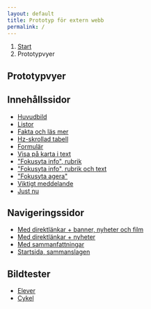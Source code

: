 ```yaml
---
layout: default
title: Prototyp för extern webb
permalink: /
---
```


<nav class="breadcrumbs">
  <ol>
    <li><a href="{{ site.baseurl }}/">Start</a></li>
    <li>Prototypvyer</li>
  </ol>
</nav>

<section class="body-copy toc">
  <h1>Prototypvyer</h1>
  <h2>Innehållssidor</h2>
  <nav>
    <ul>
      <li><a href="{{ site.baseurl }}/body-copy-2/">Huvudbild</a></li>
      <li><a href="{{ site.baseurl }}/body-copy-1/">Listor</a></li>
      <li><a href="{{ site.baseurl }}/body-copy-9/">Fakta och läs mer</a></li>
      <li><a href="{{ site.baseurl }}/body-copy-3/">Hz-skrollad tabell</a></li>
      <li><a href="{{ site.baseurl }}/body-copy-4/">Formulär</a></li>
      <li><a href="{{ site.baseurl }}/body-copy-8/">Visa på karta i text</a></li>
      <li><a href="{{ site.baseurl }}/body-copy-12/">"Fokusyta info", rubrik</a></li>
      <li><a href="{{ site.baseurl }}/body-copy-13/">"Fokusyta info", rubrik och text</a></li>
      <li><a href="{{ site.baseurl }}/body-copy-11/">"Fokusyta agera"</a></li>
      <li><a href="{{ site.baseurl }}/body-copy-15/">Viktigt meddelande</a></li>
      <li><a href="{{ site.baseurl }}/body-copy-16/">Just nu</a></li>
    </ul>
  </nav>
  <h2>Navigeringssidor</h2>
  <nav>
    <ul>
      <li><a href="{{ site.baseurl }}/nav-page-2/">Med direktlänkar + banner, nyheter och film</a></li>
      <li><a href="{{ site.baseurl }}/nav-page-1/">Med direktlänkar + nyheter</a></li>
      <li><a href="{{ site.baseurl }}/nav-page-3/">Med sammanfattningar</a></li>
      <li><a href="{{ site.baseurl }}/start-page-2/">Startsida, sammanslagen</a></li>
    </ul>
  </nav>
  <h2>Bildtester</h2>
  <nav>
    <ul>
      <li><a href="{{ site.baseurl }}/images-2/">Elever</a></li>
      <li><a href="{{ site.baseurl }}/images-1/">Cykel</a></li>
    </ul>
  </nav>
</section>
